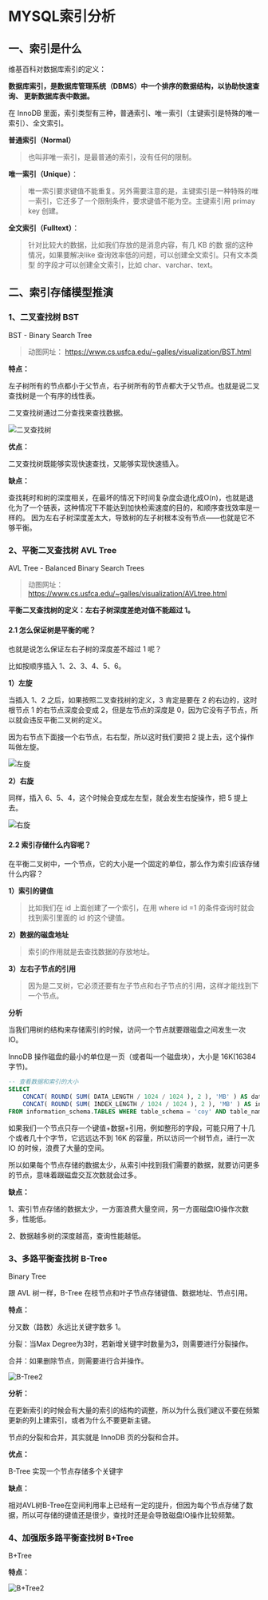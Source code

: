 # MYSQL索引分析

## 一、索引是什么

维基百科对数据库索引的定义：

**数据库索引，是数据库管理系统（DBMS）中一个排序的数据结构，以协助快速查询、 更新数据库表中数据。** 

在 InnoDB 里面，索引类型有三种，普通索引、唯一索引（主键索引是特殊的唯一索引）、全文索引。 

**普通索引（Normal）**

> 也叫非唯一索引，是最普通的索引，没有任何的限制。 

**唯一索引（Unique）**：

> 唯一索引要求键值不能重复。另外需要注意的是，主键索引是一种特殊的唯一索引，它还多了一个限制条件，要求键值不能为空。主键索引用 primay key 创建。 

**全文索引（Fulltext）**：

> 针对比较大的数据，比如我们存放的是消息内容，有几 KB 的数 据的这种情况，如果要解决like 查询效率低的问题，可以创建全文索引。只有文本类型 的字段才可以创建全文索引，比如 char、varchar、text。 



## 二、索引存储模型推演



### 1、二叉查找树 BST

BST - Binary Search Tree

> 动图网址： https://www.cs.usfca.edu/~galles/visualization/BST.html 

**特点：**

左子树所有的节点都小于父节点，右子树所有的节点都大于父节点。也就是说二叉查找树是一个有序的线性表。

二叉查找树通过二分查找来查找数据。

![二叉查找树](img/二叉查找树.png)

**优点：**

二叉查找树既能够实现快速查找，又能够实现快速插入。

**缺点：**

查找耗时和树的深度相关，在最坏的情况下时间复杂度会退化成O(n)，也就是退化为了一个链表，这种情况下不能达到加快检索速度的目的，和顺序查找效率是一样的。  因为左右子树深度差太大，导致树的左子树根本没有节点——也就是它不够平衡。



### 2、平衡二叉查找树 AVL Tree

AVL Tree - Balanced Binary Search Trees

> 动图网址： https://www.cs.usfca.edu/~galles/visualization/AVLtree.html 

**平衡二叉查找树的定义：左右子树深度差绝对值不能超过 1。**

#### 2.1 怎么保证树是平衡的呢？

也就是说怎么保证左右子树的深度差不超过 1 呢？

比如按顺序插入 1、2、3、4、5、6。

**1）左旋**

当插入 1、2 之后，如果按照二叉查找树的定义，3 肯定是要在 2 的右边的，这时根节点 1 的右节点深度会变成 2，但是左节点的深度是 0，因为它没有子节点，所以就会违反平衡二叉树的定义。

因为右节点下面接一个右节点，右右型，所以这时我们要把 2 提上去，这个操作叫做左旋。

![左旋](img/左旋.png)

**2）右旋**

同样，插入 6、5、4，这个时候会变成左左型，就会发生右旋操作，把 5 提上去。

![右旋](img/右旋.png)

#### 2.2 索引存储什么内容呢？

在平衡二叉树中，一个节点，它的大小是一个固定的单位，那么作为索引应该存储什么内容？ 

**1）索引的键值**

> 比如我们在 id 上面创建了一个索引，在用 where id =1 的条件查询时就会找到索引里面的 id 的这个键值。 

**2）数据的磁盘地址**

> 索引的作用就是去查找数据的存放地址。 

**3）左右子节点的引用**

> 因为是二叉树，它必须还要有左子节点和右子节点的引用，这样才能找到下一个节点。

**分析**

当我们用树的结构来存储索引的时候，访问一个节点就要跟磁盘之间发生一次 IO。 

InnoDB 操作磁盘的最小的单位是一页（或者叫一个磁盘块），大小是 16K(16384 字节)。 

```sql
-- 查看数据和索引的大小
SELECT
	CONCAT( ROUND( SUM( DATA_LENGTH / 1024 / 1024 ), 2 ), 'MB' ) AS data_len,
	CONCAT( ROUND( SUM( INDEX_LENGTH / 1024 / 1024 ), 2 ), 'MB' ) AS index_len
FROM information_schema.TABLES WHERE table_schema = 'coy' AND table_name = 'user_info';
```

如果我们一个节点只存一个键值+数据+引用，例如整形的字段，可能只用了十几个或者几十个字节，它远远达不到 16K 的容量，所以访问一个树节点，进行一次 IO 的时候，浪费了大量的空间。 

所以如果每个节点存储的数据太少，从索引中找到我们需要的数据，就要访问更多的节点，意味着跟磁盘交互次数就会过多。

**缺点：**

 1、索引节点存储的数据太少，一方面浪费大量空间，另一方面磁盘IO操作次数多，性能低。

2、数据越多树的深度越高，查询性能越低。



### 3、多路平衡查找树 B-Tree

Binary Tree

跟 AVL 树一样，B-Tree 在枝节点和叶子节点存储键值、数据地址、节点引用。

**特点：**

分叉数（路数）永远比关键字数多 1。

分裂：当Max Degree为3时，若新增关键字时数量为3，则需要进行分裂操作。

合并：如果删除节点，则需要进行合并操作。

![B-Tree2](img/B-Tree2.png)

**分析：**

在更新索引的时候会有大量的索引的结构的调整，所以为什么我们建议不要在频繁更新的列上建索引，或者为什么不要更新主键。 

节点的分裂和合并，其实就是 InnoDB 页的分裂和合并。

**优点：**

B-Tree 实现一个节点存储多个关键字

**缺点：**

相对AVL树B-Tree在空间利用率上已经有一定的提升，但因为每个节点存储了数据，所以可存储的键值还是很少，查找时还是会导致磁盘IO操作比较频繁。



### 4、加强版多路平衡查找树 B+Tree

B+Tree

**特点：**



![B+Tree2](img/B+Tree2.png)